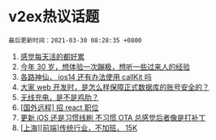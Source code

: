 # v2ex热议话题

`最后更新时间：2021-03-30 08:28:35 +0800`

1. [感觉每天活的都好累](https://www.v2ex.com/t/766048)
1. [今年 30 岁，想体验一次蹦极，想听一些过来人的经验](https://www.v2ex.com/t/766085)
1. [各路神仙， ios14 还有办法使用 callKit 吗](https://www.v2ex.com/t/766054)
1. [大家 web 开发时，是怎么样保障正式数据库的账号安全的？](https://www.v2ex.com/t/766088)
1. [无线充电，是不是鸡肋？](https://www.v2ex.com/t/766163)
1. [[国外远程] 招 react 职位](https://www.v2ex.com/t/766089)
1. [更新 iOS 还是习惯线刷 不习惯 OTA 总感觉后者像是打补丁](https://www.v2ex.com/t/766024)
1. [[上海][前端]传统行业，不加班， 15K](https://www.v2ex.com/t/766118)

